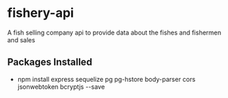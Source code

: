 # fishery-api
A fish selling company api to provide data about the fishes and fishermen and sales

## Packages Installed

- npm install express sequelize pg pg-hstore body-parser cors jsonwebtoken bcryptjs --save
